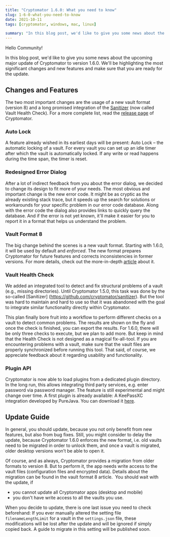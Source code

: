 ```yaml
---
title: "Cryptomator 1.6.0: What you need to know"
slug: 1-6-0-what-you-need-to-know 
date: 2021-10-11
tags: [cryptomator, windows, mac, linux]

summary: "In this blog post, we'd like to give you some news about the upcoming major update of Cryptomator to version 1.6.0."
---
```


Hello Community!

In this blog post, we'd like to give you some news about the upcoming major update of Cryptomator to version 1.6.0.
We'll be highlighting the most significant changes and new features and make sure that you are ready for the update.

## Changes and Features
The two most important changes are the usage of a new vault format (version 8) and a long promised integration of the [Sanitizer](https://community.cryptomator.org/t/sanitizer-how-to-use/43) (now called Vault Health Check).
For a more complete list, read the [release page](https://github.com/cryptomator/cryptomator/releases/tag/1.6.0-rc2) of Cryptomator.

### Auto Lock
A feature already wished in its earliest days will be present: Auto Lock – the automatic locking of a vault.
For every vault you can set up an idle timer after which the vault is automatically locked.
If any write or read happens during the time span, the timer is reset.

### Redesigned Error Dialog
After a lot of indirect feedback from you about the error dialog, we decided to change its design to fit more of your needs.
The most obvious and important change is the new error code.
It might be as cryptic as the already existing stack trace, but it speeds up the search for solutions or workarounds for your specific problem in our error code database.
Along with the error code the dialog also provides links to quickly query the database.
And if the error is not yet known, it'll make it easier for you to report it in a format that helps us understand the problem.

### Vault Format 8
The big change behind the scenes is a new vault format.
Starting with 1.6.0, it will be used by default and _enforced_.
The new format prepares Cryptomator for future features and corrects inconsistencies in former versions.
For more details, check out the more-in-depth [article](https://cryptomator.org/blog/2021/10/11/vault-format-8/) about it.

### Vault Health Check
We added an integrated tool to detect and fix structural problems of a vault (e.g., missing directories).
Until Cryptomator 1.5.0, this task was done by the so-called [Sanitizer] (https://github.com/cryptomator/sanitizer). But the tool was hard to maintain and hard to use so that it was abandoned with the goal to integrate similar functionality directly within Cryptomator.

This plan finally bore fruit into a workflow to perform different checks on a vault to detect common problems.
The results are shown on the fly and once the check is finished, you can export the results.
For 1.6.0, there will be only three checks to execute, but we plan to add more.
But keep in mind that the Health Check is not designed as a magical fix-all-tool.
If you are encountering problems with a vault, make sure that the vault files are properly synchronized before running this tool.
That said, of course, we appreciate feedback about it regarding usability and functionality.

### Plugin API
Cryptomator is now able to load plugins from a dedicated plugin directory.
In the long run, this allows integrating third party services, e.g. enter password via password manager.
The feature is still experimental and might change over time.
A first plugin is already available: A KeePassXC integration developed by PureJava. You can download it [here](https://plugin.purejava.org).
## Update Guide
In general, you should update, because you not only benefit from new features, but also from bug fixes.
Still, you might consider to delay the update, because Cryptomator 1.6.0 enforces the new format, i.e. old vaults need to be migrated in order to unlock them, and once a vault is migrated, older desktop versions won’t be able to open it.

Of course, and as always, Cryptomator provides a migration from older formats to version 8.
But to perform it, the app needs write access to the vault files (configuration files and encrypted data).
Details about the migration can be found in the vault format 8 article.
​
You should wait with the update, if
* you cannot update all Cryptomator apps (desktop and mobile)
* you don't have write access to all the vaults you use.

When you decide to update, there is one last issue you need to check beforehand:
If you ever manually altered the setting file `filenameLengthLimit` for a vault in the `settings.json` file, these modifications will be lost after the update and will be ignored if simply copied back.
A guide to migrate in this setting will be published soon.
